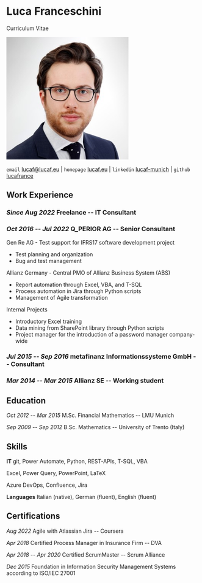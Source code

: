 # Luca Franceschini

Curriculum Vitae

![](foto.jpg)

`email`    [lucaf@lucaf.eu](mailto:lucaf@lucaf.eu) |
`homepage` [lucaf.eu](https://lucaf.eu/) |
`linkedin` [lucaf-munich](https://www.linkedin.com/in/lucaf-munich/) |
`github`   [lucafrance](https://github.com/lucafrance)

## Work Experience

### *Since Aug 2022* Freelance -- IT Consultant

### *Oct 2016 -- Jul 2022* Q\_PERIOR AG -- Senior Consultant

Gen Re AG - Test support for IFRS17 software development project

- Test planning and organization
- Bug and test management

Allianz Germany - Central PMO of Allianz Business System (ABS)

- Report automation through Excel, VBA, and T-SQL
- Process automation in Jira through Python scripts
- Management of Agile transformation

Internal Projects

- Introductory Excel training
- Data mining from SharePoint library through Python scripts
- Project manager for the introduction of a password manager company-wide

### *Jul 2015 -- Sep 2016* metafinanz Informationssysteme GmbH  -- Consultant

### *Mar 2014 -- Mar 2015* Allianz SE -- Working student

## Education

*Oct 2012 -- Mar 2015* M.Sc. Financial Mathematics -- LMU Munich

*Sep 2009 -- Sep 2012* B.Sc. Mathematics -- University of Trento (Italy)

## Skills

**IT** git, Power Automate, Python, REST-APIs, T-SQL, VBA

Excel, Power Query, PowerPoint, LaTeX

Azure DevOps, Confluence, Jira

**Languages** Italian (native), German (fluent), English (fluent)

## Certifications

*Aug 2022* Agile with Atlassian Jira -- Coursera

*Apr 2018* Certified Process Manager in Insurance Firm -- DVA

*Apr 2018 -- Apr 2020* Certified ScrumMaster -- Scrum Alliance

*Dec 2015* Foundation in Information Security Management Systems according to ISO/IEC 27001
